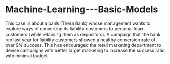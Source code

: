 # Machine-Learning---Basic-Models
This case is about a bank (Thera Bank) whose management wants to explore ways of 
converting its liability customers to personal loan customers (while retaining them as 
depositors). A campaign that the bank ran last year for liability customers showed a 
healthy conversion rate of over 9% success. This has encouraged the retail marketing 
department to devise campaigns with better target marketing to increase the success 
ratio with minimal budget. 
